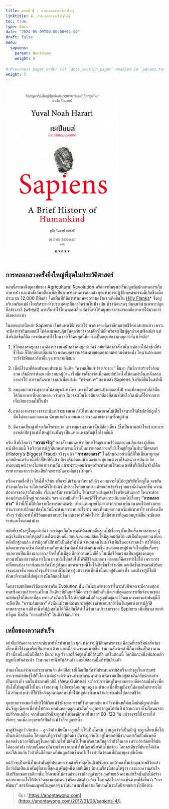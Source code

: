 ```yaml
---
title: ตอนที่ 4 - การหลอกลวงครั้งยิ่งใหญ่
linktitle: 4. การหลอกลวงครั้งยิ่งใหญ่
toc: true
type: docs
date: "2020-05-09T00:00:00+01:00"
draft: false
menu:
  sapiens:
    parent: Overview
    weight: 5

# Prev/next pager order (if `docs_section_pager` enabled in `params.toml`)
weight: 5
---
```

![](https://github.com/dragon-library/markdown/raw/master/Library/content/book/homo-sapiens/img/cover-sapiens.jpg)

## การหลอกลวงครั้งยิ่งใหญ่ที่สุดในประวัติศาสตร์

ตอนนี้เรามาถึงยุคสมัยของ Agricultural Revolution หรือการที่มนุษย์เริ่มปลูกพืชผักแทนการเก็บอาหารป่า และนำสัตว์มาเลี้ยงเพื่อเป็นอาหารแทนการออกล่า ยุคแห่งการปฏิวัติเกษตรกรรมนี้เกิดขึ้นเมื่อประมาณ 12,000 ปีที่แล้ว โดยพื้นที่ที่มีการทำเกษตรกรรมครั้งแรกเกิดขึ้นใน  [Hilly Flanks](https://en.wikipedia.org/wiki/Hilly_Flanks)* ซึ่งอยู่บริเวณริมแม่น้ำไทกริสระหว่างประเทศตุรกีและอิหร่านในปัจจุบัน พืชชนิดแรกๆ ที่มนุษย์นำมาเพาะปลูกคือข้าวสาลี (wheat) การเริ่มทำไร่ไถนาและเลี้ยงสัตว์นี้ทำให้มนุษย์เราสามารถผลิตอาหารได้มากกว่าเดิมหลายเท่า

ในตอนแรกที่เหล่า Sapiens เริ่มค้นพบวิธีการทำไร่ พวกเขาคงคิดว่าอีกหน่อยชีวิตคงสบายแล้ว เพราะจะมีอาหารกินตลอดปี ไม่ต้องมาคอยลุ้นวันต่อวันว่าจะล่าสัตว์ได้มั้ยหรือจะเป็นผู้ถูกล่าเองหรือเปล่า แต่สิ่งที่เกิดขึ้นก็คือ การหันมาทำไร่ไถนา ทำให้คนยุคนี้มีความเป็นอยู่แย่กว่าคนยุคล่าสัตว์เสียอีก!

1. ชีวิตของคนยุคชาวนาต้องทำงานหนักกว่าคนยุคล่าสัตว์ สมัยที่ต้องล่าสัตว์นั้น แค่ออกไปล่าซักสี่ห้าชั่วโมง ก็ได้กลับมาที่เผ่าแล้ว แต่คนยุคชาวนาต้องตากแดดตากลมพรวนดินรดน้ำ ไหนจะต้องคอยระวังวัชพืชและสัตว์อื่นๆ มาทำลายพืชผล

2. เมื่อมีไร่นาที่ต้องประคบประหงม จึงเกิด “ความเป็นเจ้าข้าวเจ้าของ” ขึ้นมา เริ่มมีการสร้างรั้วล้อมสวน เริ่มมีการทำแนวกั้นรอบหมู่บ้าน เริ่มมีการตั้งการ์ดเพื่อคอยปกป้องไม่ให้คนเผ่าอื่นมาลักลอบอาหารไป การรบกันระหว่างเผ่าเพื่อแย่งชิง “ทรัพยากร” ของเหล่า Sapiens จึงเริ่มมีขึ้นในสมัยนี้

3. คนยุคชาวนาจะสุขภาพไม่สมบูรณ์เท่าไหร่ เพราะได้กินแต่แป้งตลอดทั้งปี ขณะที่คนยุคล่าสัตว์นั้น ได้กินอาหารที่หลากหลายกว่ามาก ไม่ว่าจะเป็นโปรตีนจากสัตว์ที่ล่ามาได้หรือวิตามินที่ได้จากการเก็บผักและผลไม้ในป่า

4. แหล่งอาหารของชาวนานั้นเปราะบางมาก ถ้าปีไหนสภาพอากาศไม่เป็นใจจนทำให้พืชผักที่ปลูกไว้นั้นไม่ออกดอกออกผล นั่นหมายถึงหายนะและการอดตายของคนทั้งหมู่บ้าน

5. มีความเสี่ยงสูงที่จะเกิดโรคระบาด เพราะชุมชนชาวนานั้นมีสัตว์เลี้ยง (ซึ่งเป็นพาหะนำโรค) และการลงหลักปักฐานทำให้หมู่บ้านนั้นๆ เป็นแหล่งเพาะพันธุ์เชื้อโรคชั้นดี

ครับ สิ่งที่เรียกว่า **“ความเจริญ”** ของสังคมมนุษย์ กลับทำให้คุณภาพชีวิตแต่ละคนย่ำแย่ลง ผู้เขียนหนังสือเล่มนี้ จึงเรียกการปฏิวัติเกษตรกรรมนี้ว่าเป็นการหลอกลวงครั้งยิ่งใหญ่ที่สุดในประวัติศาสตร์ (History’s Biggest Fraud) จริงๆ แล้ว **“การหลอกลวง”** ในลักษณะอย่างนี้ก็มีให้เห็นมาทุกยุคทุกสมัยนะครับ เมื่อซักสี่สิบปีที่แล้ว ที่เราเริ่มมีคอมพิวเตอร์และหุ่นยนต์ เราก็จินตนาการกันว่า อีกหน่อยมนุษย์เราคงไม่ต้องทำงานกัน แล้วเพราะคอมพิวเตอร์จะทำแทนให้หมด แต่สิ่งที่เกิดขึ้นจริงก็คือ เราทำงานมากกว่าเดิมเสียอีกเพราะมันตามติดเราไปทุกที่ 

หรือความเชื่อที่ว่า ให้ตั้งใจเรียน เพื่อจะได้เข้ามหาวิทยาลัยดีๆ ออกมาจะได้ไปอยู่บริษัทใหญ่โต จงขยันทำงานเก็บเงิน จะได้เออร์ลี่รีไทร์แล้วได้ทำอะไรที่อยากทำ แต่พอเอาเข้าจริงๆ พอเรามีเงินมากขึ้น ความต้องการของเราก็มากขึ้น เริ่มแบกรับภาระหนักขึ้น ไหนจะต้องส่งลูกเข้าโรงเรียนอินเตอร์ ไหนจะต้องผ่อนบ้านหลังใหญ่ รถสองคัน ฯลฯ ความฝันที่จะได้เออร์ลี่รีไทร์เลยกระเถิบออกไปเรื่อยๆ **“การหลอกลวง”** ที่ว่านี้ก็ไม่ได้เกิดจากใครหรอกนะครับ เพียงแต่มนุษย์ไม่สามารถจะมองเห็นอนาคตได้อย่างครบถ้วนว่าการเปลี่ยนแปลงในวันนี้จะส่งผลกระทบอะไรบ้าง ตอนที่คนยุคชาวนาเริ่มหันมาทำไร่ เขาก็คงเชื่อจริงๆ ว่ามันจะทำให้ชีวิตของเขาสบายขึ้น แต่เขาคงลืมคิดไปว่า เมื่อมีอาหารที่อุดมสมบูรณ์ขึ้น จะมีผลกระทบอะไรตามมาบ้าง

สมัยที่เรายังอยู่ในยุคล่าสัตว์ การมีลูกเล็กในขณะที่ต้องย้ายถิ่นฐานไปเรื่อยๆ นั้นเป็นเรื่องยากลำบาก ผู้หญิงจึงมักจะรอให้ลูกตัวเองโตระดับหนึ่งก่อนจึงจะยอมปล่อยให้มีลูกคนถัดไป แต่เมื่อถึงยุคชาวนาที่ลงหลักปักฐานแล้ว การมีลูกหัวปีท้ายปีเป็นสิ่งที่ทำได้ จำนวนคนในเผ่าจึงเพิ่มขึ้นอย่างรวดเร็ว ทำให้ต้องผลิตอาหารมากขึ้น ต้องทำงานกันหนักขึ้น ต้องใช้กำลังคนมากขึ้น ขนาดของหมู่บ้านจึงใหญ่ขึ้นเรื่อยๆ จนกลายเป็นเมืองและอาณาจักรไปในที่สุด 
อีกคำถามหนึ่งก็คือ ในเมื่อชีวิตความเป็นอยู่ของคนยุคชาวนานั้นแย่กว่าเดิม ทำไมพวกเขาถึงไม่กลับไปใช้วิถีชีวิตแบบเก่า คำตอบก็คือเขาทำไม่ได้ เพราะการเปลี่ยนแปลงจากสังคมล่าสัตว์ไปสู่สังคมเกษตรกรรมนี้ไม่ได้เกิดขึ้นชั่วข้ามคืน แต่เกิดขึ้นผ่านคนนับร้อยเจนเนอเรชั่น พอมาถึงรุ่นที่ร้อยเขาก็ไม่มีทางรู้แล้วว่ารุ่นที่หนึ่งนี่เคยอยู่กันอย่างไร และถึงจะรู้ก็ไม่มีทักษะที่จะกลับไปอยู่อย่างนั้นอีกต่อไปแล้ว

โดยธรรมชาติของวิวัฒนาการหรือ Evolution นั้น มันไม่แคร์หรอกว่าในระดับปัจเจกจะมีความทุกข์ทนหรือความลำบากแค่ไหน สิ่งเดียวที่มันแคร์ก็คือการส่งต่อยีนที่แข็งแรงที่สุดและการเพิ่มจำนวนของเผ่าพันธุ์ให้ได้มากที่สุด เพราะถ้ามันทำไม่ได้ สัตว์ชนิดนั้นก็จะสูญพันธุ์และวิวัฒนาการของเผ่าพันธุ์นี้ก็จะถือเป็น “ความล้มเหลว” ดังนั้นแม้ว่าแต่ละคนจะอยู่อย่างลำบากมากยิ่งขึ้นในยุคแห่งการปฏิวัติเกษตรกรรม แต่สิ่งหนึ่งที่ปฏิเสธไม่ได้ก็คือมันได้ทำให้จำนวนประชากรของ Sapiens เพิ่มขึ้นหลายเท่าทวีคูณ ซึ่งเป็น “ความสำเร็จ” ในเชิงวิวัฒนาการ

## เหยื่อของความสำเร็จ

อย่าลืมว่านอกจากเราจะหันมาทำไร่ทำนาแล้ว ยุคแห่งการปฏิวัติเกษตรกรรม คือยุคที่เราเริ่มนำสัตว์มาเลี้ยงเพื่อใช้งานหรือเป็นอาหารด้วย และเมื่อจำนวนคนมากขึ้น จำนวนสัตว์เหล่านี้ก็มากขึ้นเป็นเงาตามตัว เมื่อหนึ่งหมื่นปีที่แล้ว มีแกะ หมู วัว และไก่อยู่แค่ไม่กี่ล้านตัว แต่ในตอนนี้ โลกมีแกะหนึ่งพันล้านตัว หมูหนึ่งพันล้านตัว วัวมากกว่าหนึ่งพันล้านตัว และไก่สองหมื่นห้าพันล้านตัว

ถ้ามองในแง่จำนวนประชากรแล้ว สัตว์สี่อย่างนี้ถือเป็นสัตว์ที่ประสบความสำเร็จอย่างสูงในการแพร่กระจายเผ่าพันธุ์ไปทั่วโลก แต่แม้จะมีจำนวนประชากรมหาศาล แต่ความเป็นอยู่ของมันกลับน่าสงสารเป็นอย่างยิ่ง คนในประเทศนิวกินี (New Guinea)่ จะถือว่าการมีหมูในครอบครองคือความมั่งคั่ง เพื่อกันไม่ให้หมูหนีไปไหน เจ้าของหมู จึงมักจะเฉือนจมูกหมูของตัวเองเพื่อที่หมูมันจะได้ดมกลิ่นหาทางไม่ได้ ส่วนบางเผ่า ก็ใช้วิธีควักลูกตาออกมาเพื่อให้หมูต้องพึ่งพาเจ้านายของมันไปตลอดชีวิต

อุตสาหกรรมนมวัวก็ทำให้ชีวิตแม่วัวมีชะตากรรมที่รันทดพอกัน แม่วัวจะมีนมก็ต่อเมื่อมันมีลูกเท่านั้น มันจึงถูกฉีดยาเพื่อทำให้ท้อง พอมันคลอดลูกแล้วมันก็จะถูกพรากลูกไปทันที แล้วพวกเราก็จะรีดนมจากแม่วัวจนเกลี้ยง จากนั้นแม่วัวก็จะถูกทำให้ท้องอีกภายในเวลา 60-120 วัน แล้ววงจรนี้ก็จะวนไปเรื่อยๆ จนเมื่ออายุครบห้าปีแล้วแม่วัวก็จะถูกฆ่าทิ้ง

มาดูชีวิตลูกวัวกันบ้าง – ลูกวัวตัวเมียนั้นจะถูกเลี้ยงให้เป็นโคนม ส่วนลูกวัวที่เป็นตัวผู้ จะถูกเลี้ยงเพื่อให้เป็นสเต๊กจานเด็ด โดยตอนที่ลูกวัวตัวผู้เกิดมา มันจะถูกจับไปอยู่ในคอกที่มีขนาดเท่ากับตัวมันพอดี ตลอดช่วงเวลาที่มันอยู่ในคอกมันจะไม่ได้เดินไปไหนหรือเล่นกับลูกวัวตัวอื่นเลย เพราะถ้าปล่อยให้มันได้ออกกำลัง กล้ามเนื้อของมันจะแข็งแรงและทำให้เนื้อเหนียวกินไม่อร่อย โอกาสเดียวที่มันจะได้เดิน และได้เล่นกับวัวตัวอื่นก็คือตอนที่มันถูกต้อนขึ้นรถไปโรงฆ่าสัตว์ตอนที่มันอายุครบสี่เดือน

แม้วัวจะเป็นหนึ่งในเผ่าพันธุ์ที่ประสบความสำเร็จที่สุดในเชิงปริมาณ แต่ถ้ามองในเชิงคุณภาพชีวิตแล้ว ถือว่ามันเป็นเผ่าพันธุ์ที่ซวยที่สุดเผ่าพันธุ์หนึ่งเลยทีเดียว นิทานเรื่องนี้สอนให้รู้ว่า การมองความสำเร็จเชิงปริมาณอย่างเดียวนั้น ให้ภาพที่ไม่ครบถ้วน เราต้องดูด้วยว่า สุดท้ายแล้วความสำเร็จนั้นมันได้สร้างผลกระทบอะไรให้กับชีวิตของแต่ละคน (หรือแต่ละตัว) บ้าง ในบทต่อไปเราจะเห็นภาพที่ชัดขึ้นว่า “การพัฒนา” ของสังคมมนุษย์ในยุคต่อๆ มาได้นำพามาซึ่งความเจ็บปวดในระดับปัจเจกอย่างไรอีกบ้าง

> ที่มา: [https://anontawong.com](https://anontawong.com/2017/01/08/sapiens-4/).